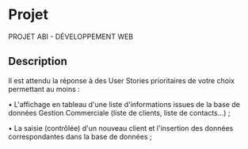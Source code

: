 # Projet

PROJET ABI - DÉVELOPPEMENT WEB

## Description

Il est attendu la réponse à des User Stories prioritaires de votre choix permettant au moins :

• L'affichage en tableau d'une liste d'informations issues de la base de données Gestion
Commerciale (liste de clients, liste de contacts...) ;

• La saisie (contrôlée) d'un nouveau client et l'insertion des données correspondantes dans
la base de données ;

